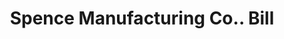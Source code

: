 ---
doi: 10.7916/D8T16FQW
date_other: '1910'
date_other_textual: '1910'
form: printed ephemera
genre:
- Invoices
name:
- Spence Manufacturing Co.
object_in_context_url: https://biggert.cul.columbia.edu/items/view/ave_biggert_00682
subject_hierarchical_geographic:
- St. Paul, Minnesota, United States
subject_name:
- Spence Manufacturing Co.
title: Spence Manufacturing Co.. Bill
sort_title: Spence Manufacturing Co.. Bill
call_number: ave_biggert_00682
coordinates:
- 44.94416666666666,-93.0936111111111
pid: ave_biggert_00682
identifiers: ave_biggert_00682
thumbnail: https://derivativo-1.library.columbia.edu/iiif/2/ldpd:345672/full/!256,256/0/native.jpg
permalink: "/items/ave_biggert_00682/"
layout: iiif-image-page
---